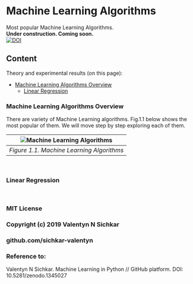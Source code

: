 # Machine Learning Algorithms
Most popular Machine Learning Algorithms.
<br/>**Under construction. Coming soon.**
<br/>[![DOI](https://zenodo.org/badge/DOI/10.5281/zenodo.1345027.svg)](https://doi.org/10.5281/zenodo.1345027)

## Content
Theory and experimental results (on this page):

* [Machine Learning Algorithms Overview](#main-machine-learning-algorithms)
  * [Linear Regression](#linear-regression)

### <a id="main-objects-detection-algorithms">Machine Learning Algorithms Overview</a>
There are variety of Machine Learning algorithms. Fig.1.1 below shows the most popular of them. We will move step by step exploring each of them.

| ![Machine Learning Algorithms](https://github.com/sichkar-valentyn/Neural_Networks_for_Computer_Vision/blob/master/images/Objects_Detection/Objects_Detection_Algorithms_.png) | 
|:--:| 
| *Figure 1.1. Machine Learning Algorithms* |

<br/>

### <a id="linear-regression">Linear Regression</a>

<br/>

### MIT License
### Copyright (c) 2019 Valentyn N Sichkar
### github.com/sichkar-valentyn
### Reference to:
Valentyn N Sichkar. Machine Learning in Python // GitHub platform. DOI: 10.5281/zenodo.1345027
